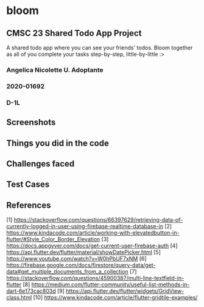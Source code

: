# bloom
## CMSC 23 Shared Todo App Project
A shared todo app where you can see your friends' todos. Bloom together as all of you complete your tasks step-by-step, little-by-little :>

### Angelica Nicolette U. Adoptante
### 2020-01692
### D-1L

## Screenshots


## Things you did in the code


## Challenges faced


## Test Cases


## References
[1] https://stackoverflow.com/questions/66397629/retrieving-data-of-currently-logged-in-user-using-firebase-realtime-database-in
[2] https://www.kindacode.com/article/working-with-elevatedbutton-in-flutter/#Style_Color_Border_Elevation
[3] https://docs.appgyver.com/docs/get-current-user-firebase-auth
[4] https://api.flutter.dev/flutter/material/showDatePicker.html
[5] https://www.youtube.com/watch?v=W0hPbUF7xNM
[6] https://firebase.google.com/docs/firestore/query-data/get-data#get_multiple_documents_from_a_collection
[7] https://stackoverflow.com/questions/45900387/multi-line-textfield-in-flutter
[8] https://medium.com/flutter-community/useful-list-methods-in-dart-6e173cac803d
[9] https://api.flutter.dev/flutter/widgets/GridView-class.html
[10] https://www.kindacode.com/article/flutter-gridtile-examples/